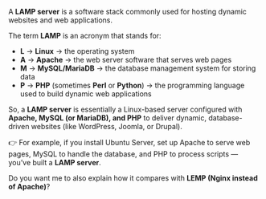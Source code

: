 A **LAMP server** is a software stack commonly used for hosting dynamic websites and web applications.

The term **LAMP** is an acronym that stands for:

* **L** → **Linux** → the operating system
* **A** → **Apache** → the web server software that serves web pages
* **M** → **MySQL/MariaDB** → the database management system for storing data
* **P** → **PHP** (sometimes **Perl** or **Python**) → the programming language used to build dynamic web applications

So, a **LAMP server** is essentially a Linux-based server configured with **Apache, MySQL (or MariaDB), and PHP** to deliver dynamic, database-driven websites (like WordPress, Joomla, or Drupal).

👉 For example, if you install Ubuntu Server, set up Apache to serve web pages, MySQL to handle the database, and PHP to process scripts — you’ve built a **LAMP server**.

Do you want me to also explain how it compares with **LEMP (Nginx instead of Apache)**?

